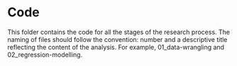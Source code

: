 # Code

This folder contains the code for all the stages of the research process. The naming of files should follow the convention: number and a descriptive title reflecting the content of the analysis. For example, 01_data-wrangling and 02_regression-modelling.
